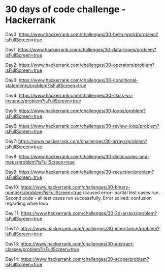 # 30 days of code challenge - Hackerrank 
Day0: https://www.hackerrank.com/challenges/30-hello-world/problem?isFullScreen=true

Day1: https://www.hackerrank.com/challenges/30-data-types/problem?isFullScreen=true

Day2: https://www.hackerrank.com/challenges/30-operators/problem?isFullScreen=true

Day3: https://www.hackerrank.com/challenges/30-conditional-statements/problem?isFullScreen=true

Day4: https://www.hackerrank.com/challenges/30-class-vs-instance/problem?isFullScreen=true

Day5: https://www.hackerrank.com/challenges/30-loops/problem?isFullScreen=true

Day6: https://www.hackerrank.com/challenges/30-review-loop/problem?isFullScreen=true

Day7: https://www.hackerrank.com/challenges/30-arrays/problem?isFullScreen=true

Day8: https://www.hackerrank.com/challenges/30-dictionaries-and-maps/problem?isFullScreen=true

Day9: https://www.hackerrank.com/challenges/30-recursion/problem?isFullScreen=true

Day10: https://www.hackerrank.com/challenges/30-binary-numbers/problem?isFullScreen=true
(caused error- partial test cases run. Second code - all test cases run successfully. 
Error solved: confusion regarding while loop

Day 11: https://www.hackerrank.com/challenges/30-2d-arrays/problem?isFullScreen=true

Day12: https://www.hackerrank.com/challenges/30-inheritance/problem?isFullScreen=true

Day13: https://www.hackerrank.com/challenges/30-abstract-classes/problem?isFullScreen=true

Day14: https://www.hackerrank.com/challenges/30-scope/problem?isFullScreen=true
